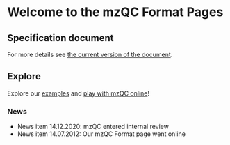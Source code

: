 # Welcome to the mzQC Format Pages

## Specification document
For more details see [the current version of the document](https://docs.google.com/document/d/132F3MBgDJgtFlXxDZhpJ1oHGbKL8pT6dk9fvL55L5_M/edit?usp=sharing).

## Explore
Explore our [examples](https://github.com/HUPO-PSI/mzQC/tree/master/doc/examples) and [play with mzQC online](https://mybinder.org/v2/gh/bigbio/mzqc-pylib/v0.1.1?filepath=jupyter%2FMZQC_in_5_minutes.ipynb)!

### News
* News item 14.12.2020: mzQC entered internal review 
* News item 14.07.2012: Our mzQC Format page went online

